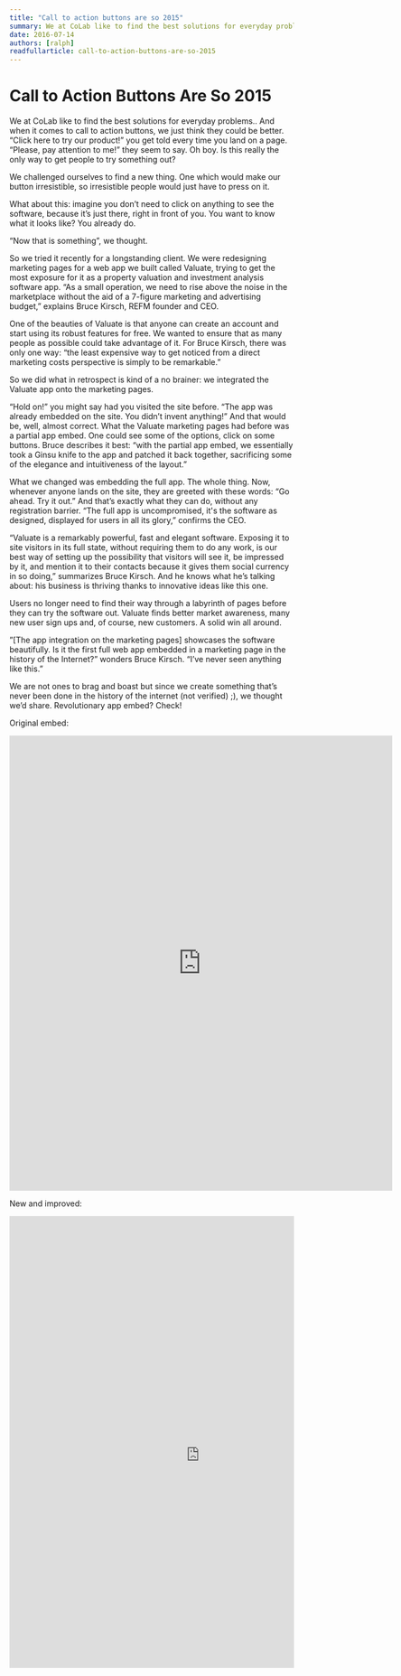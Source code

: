 ```yaml
---
title: "Call to action buttons are so 2015"
summary: We at CoLab like to find the best solutions for everyday problems.. And when it comes to call to action buttons, we just think they could be better. “Click here to try our product!” you get told every time you land on a page. “Please, pay attention to me!” they seem to say. Oh boy. Is this really the only way to get people to try something out?
date: 2016-07-14
authors: [ralph]
readfullarticle: call-to-action-buttons-are-so-2015
---
```


# Call to Action Buttons Are So 2015

We at CoLab like to find the best solutions for everyday problems.. And when it comes to call to action buttons, we just think they could be better. “Click here to try our product!” you get told every time you land on a page. “Please, pay attention to me!” they seem to say. Oh boy. Is this really the only way to get people to try something out?

We challenged ourselves to find a new thing. One which would make our button irresistible, so irresistible people would just have to press on it. 
 
What about this: imagine you don’t need to click on anything to see the software, because it’s just there, right in front of you. You want to know what it looks like? You already do. 

“Now that is something”, we thought. 

So we tried it recently for a longstanding client. We were redesigning marketing pages for a web app we built called Valuate, trying to get the most exposure for it as a property valuation and investment analysis software app. “As a small operation, we need to rise above the noise in the marketplace without the aid of a 7-figure marketing and advertising budget,” explains Bruce Kirsch, REFM founder and CEO. 

One of the beauties of Valuate is that anyone can create an account and start using its robust features for free. We wanted to ensure that as many people as possible could take advantage of it. For Bruce Kirsch, there was only one way: “the least expensive way to get noticed from a direct marketing costs perspective is simply to be remarkable.”

So we did what in retrospect is kind of a no brainer: we integrated the Valuate app onto the marketing pages. 

“Hold on!” you might say had you visited the site before. “The app was already embedded on the site. You didn’t invent anything!” And that would be, well, almost correct. What the Valuate marketing pages had before was a partial app embed. One could see some of the options, click on some buttons. Bruce describes it best: “with the partial app embed, we essentially took a Ginsu knife to the app and patched it back together, sacrificing some of the elegance and intuitiveness of the layout.”

What we changed was embedding the full app. The whole thing. Now, whenever anyone lands on the site, they are greeted with these words: “Go ahead. Try it out.” And that’s exactly what they can do, without any registration barrier. “The full app is uncompromised, it's the software as designed, displayed for users in all its glory,” confirms the CEO.

“Valuate is a remarkably powerful, fast and elegant software. Exposing it to site visitors in its full state, without requiring them to do any work, is our best way of setting up the possibility that visitors will see it, be impressed by it, and mention it to their contacts because it gives them social currency in so doing,” summarizes Bruce Kirsch. And he knows what he’s talking about: his business is thriving thanks to innovative ideas like this one.

Users no longer need to find their way through a labyrinth of pages before they can try the software out. Valuate finds better market awareness, many new user sign ups and, of course, new customers. A solid win all around.

”[The app integration on the marketing pages] showcases the software beautifully. Is it the first full web app embedded in a marketing page in the history of the Internet?” wonders Bruce Kirsch. “I’ve never seen anything like this.” 

We are not ones to brag and boast but since we create something that’s never been done in the history of the internet (not verified) ;), we thought we’d share. Revolutionary app embed? Check!




Original embed:
<iframe src="https://app.getrefm.com#/embed/1?id=/embed/transaction-runs/573df76671b3f7142a7cb1ff/514522122" frameborder="0" style="width:678px; height: 806px"></iframe>

New and improved:
<div style="width:100%; height: 800px; overflow:hidden">
  <iframe src="https://app.getrefm.com/#/share/transaction-runs/573df76671b3f7142a7cb1ff/-5478938058?public=true&amp;email=null" height="150" width="500" style="
  width: 1200px;
  height: 1510px;
  border: 0px;
  overflow: hidden;
  -moz-transform: scale(0.56);
  -moz-transform-origin: 0 0;
  -o-transform: scale(0.56);
  -o-transform-origin: 0 0;
  -webkit-transform: scale(0.56);
  -webkit-transform-origin: 0 0;
  transform: scale(0.56);
  transform-origin: 0 0;"></iframe>
</div>
